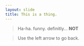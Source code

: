 ```yaml
---
layout: slide
title: This is a thing.
---
```

>Ha-ha. funny. definitly... __NOT__

>Use the left arrow to go back.
